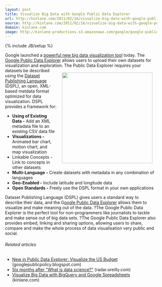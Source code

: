 ```yaml
---
layout: post
title: Visualize Big Data with Google Public Data Explorer
url: http://kinlane.com/2011/02/16/visualize-big-data-with-google-public-data-explorer/
source: http://kinlane.com/2011/02/16/visualize-big-data-with-google-public-data-explorer/
domain: kinlane.com
image: http://kinlane-productions.s3.amazonaws.com/google/google-public-data-explorer.png
---
```

{% include JB/setup %}<p><!DOCTYPE html PUBLIC "-//W3C//DTD XHTML 1.0 Transitional//EN"
    "http://www.w3.org/TR/xhtml1/DTD/xhtml1-transitional.dtd">
<html xmlns="http://www.w3.org/1999/xhtml">
  <head>
    <title></title>
  </head>
  <body>
    Google launched a <a href="http://www.googlelabs.com/show_details?app_key=agtnbGFiczIwLXd3d3IVCxIMTGFic0FwcE1vZGVsGOjsnQIM" target="_blank">powerful new big data visualization tool</a> today. The
    <a href="http://www.googlelabs.com/show_details?app_key=agtnbGFiczIwLXd3d3IVCxIMTGFic0FwcE1vZGVsGOjsnQIM" target="_blank">Google Public Data Explorer</a> allows users to upload their own datasets
    for visualization and exploration. <img style="padding: 15px;" src="http://kinlane-productions.s3.amazonaws.com/google/google-public-data-explorer.png" alt="" width="300" align="right" /> The
    Public Data Explorer requires your datasets be described using the <a href="http://code.google.com/apis/publicdata/" target="_blank">Dataset Publishing Language</a> (DSPL), an open, XML-based
    metdata format optimized for data visualization. DSPL provides a framework for:
    <ul class="mainlist">
      <li>
        <strong>Using of Existing Data -</strong> Add an XML metadata file to an existing CSV data file
      </li>
      <li>
        <strong>Visualizations -</strong> Animated bar chart, motion chart, and map visualization
      </li>
      <li>Linkable Concepts - Link to concepts in other datasets
      </li>
      <li>
        <strong>Multi-Language -</strong> Create datasets with metadata in any combination of languages
      </li>
      <li>
        <strong>Geo-Enabled -</strong> Include latitude and longitude data
      </li>
      <li>
        <strong>Open Standards -</strong> Freely use the DSPL format in your own applications
      </li>
    </ul>Dataset Publishing Language (DSPL) gives users a standard way to describe their data, and the G<a href=
    "http://www.googlelabs.com/show_details?app_key=agtnbGFiczIwLXd3d3IVCxIMTGFic0FwcE1vZGVsGOjsnQIM" target="_blank">oogle Public Data Explorer</a> allows them to visualize and make meaning out of
    the data. ?The Google Public Data Explorer is the perfect tool for non-programmers like journalists to tackle and make sense out of big data sets. ?The Google Public Data Explorer also provides
    embed, linking and sharing options, allowing users to share, compare and make the whole process of data visualisation very public and social.
    <h6 class="zemanta-related-title" style="font-size: 1em;">
      Related articles
    </h6>
    <ul class="zemanta-article-ul">
      <li class="zemanta-article-ul-li">
        <a href="http://googlepublicpolicy.blogspot.com/2010/12/new-in-public-data-explorer-visualize.html">New in Public Data Explorer: Visualize the US Budget</a> (googlepublicpolicy.blogspot.com)
      </li>
      <li class="zemanta-article-ul-li">
        <a href="http://radar.oreilly.com/2010/12/six-months-after-what-is-data.html">Six months after "What is data science?"</a> (radar.oreilly.com)
      </li>
      <li class="zemanta-article-ul-li">
        <a href="http://www.kinlane.com/2011/01/visualize-big-data-with-bigquery-and-google-spreadsheets/">Visualize Big Data with BigQuery and Google Spreadsheets</a> (kinlane.com)
      </li>
    </ul>
  </body>
</html></p>
